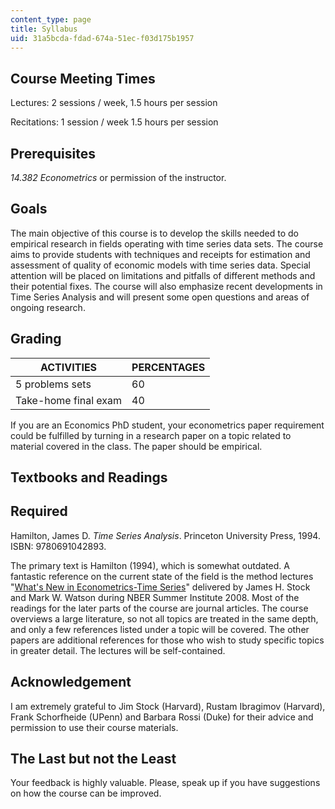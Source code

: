 ```yaml
---
content_type: page
title: Syllabus
uid: 31a5bcda-fdad-674a-51ec-f03d175b1957
---
```


Course Meeting Times
--------------------

Lectures: 2 sessions / week, 1.5 hours per session

Recitations: 1 session / week 1.5 hours per session

Prerequisites
-------------

_14.382 Econometrics_ or permission of the instructor.

Goals
-----

The main objective of this course is to develop the skills needed to do empirical research in fields operating with time series data sets. The course aims to provide students with techniques and receipts for estimation and assessment of quality of economic models with time series data. Special attention will be placed on limitations and pitfalls of different methods and their potential fixes. The course will also emphasize recent developments in Time Series Analysis and will present some open questions and areas of ongoing research.

Grading
-------

| ACTIVITIES | PERCENTAGES |
| --- | --- |
| 5 problems sets | 60 |
| Take-home final exam | 40 

If you are an Economics PhD student, your econometrics paper requirement could be fulfilled by turning in a research paper on a topic related to material covered in the class. The paper should be empirical.

Textbooks and Readings
----------------------

Required
--------

Hamilton, James D. _Time Series Analysis_. Princeton University Press, 1994. ISBN: 9780691042893.

The primary text is Hamilton (1994), which is somewhat outdated. A fantastic reference on the current state of the field is the method lectures "[What's New in Econometrics-Time Series](http://www.nber.org/minicourse_2008.html)" delivered by James H. Stock and Mark W. Watson during NBER Summer Institute 2008. Most of the readings for the later parts of the course are journal articles. The course overviews a large literature, so not all topics are treated in the same depth, and only a few references listed under a topic will be covered. The other papers are additional references for those who wish to study specific topics in greater detail. The lectures will be self-contained.

Acknowledgement
---------------

I am extremely grateful to Jim Stock (Harvard), Rustam Ibragimov (Harvard), Frank Schorfheide (UPenn) and Barbara Rossi (Duke) for their advice and permission to use their course materials.

The Last but not the Least
--------------------------

Your feedback is highly valuable. Please, speak up if you have suggestions on how the course can be improved.